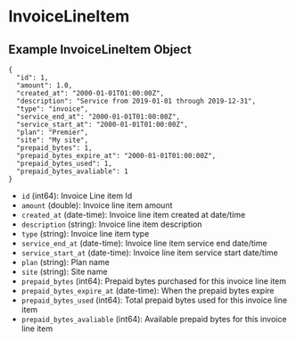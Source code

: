 # InvoiceLineItem

## Example InvoiceLineItem Object

```
{
  "id": 1,
  "amount": 1.0,
  "created_at": "2000-01-01T01:00:00Z",
  "description": "Service from 2019-01-01 through 2019-12-31",
  "type": "invoice",
  "service_end_at": "2000-01-01T01:00:00Z",
  "service_start_at": "2000-01-01T01:00:00Z",
  "plan": "Premier",
  "site": "My site",
  "prepaid_bytes": 1,
  "prepaid_bytes_expire_at": "2000-01-01T01:00:00Z",
  "prepaid_bytes_used": 1,
  "prepaid_bytes_avaliable": 1
}
```

* `id` (int64): Invoice Line item Id
* `amount` (double): Invoice line item amount
* `created_at` (date-time): Invoice line item created at date/time
* `description` (string): Invoice line item description
* `type` (string): Invoice line item type
* `service_end_at` (date-time): Invoice line item service end date/time
* `service_start_at` (date-time): Invoice line item service start date/time
* `plan` (string): Plan name
* `site` (string): Site name
* `prepaid_bytes` (int64): Prepaid bytes purchased for this invoice line item
* `prepaid_bytes_expire_at` (date-time): When the prepaid bytes expire
* `prepaid_bytes_used` (int64): Total prepaid bytes used for this invoice line item
* `prepaid_bytes_avaliable` (int64): Available prepaid bytes for this invoice line item
